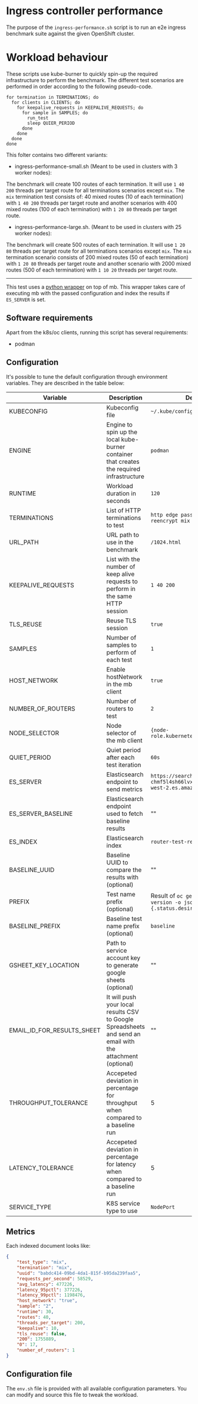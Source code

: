# Ingress controller performance

The purpose of the `ingress-performance.sh` script is to run an e2e ingress benchmark suite against the given OpenShift cluster.

# Workload behaviour
These scripts use kube-burner to quickly spin-up the required infrastructure to perform the benchmark.
The different test scenarios are performed in order according to the following pseudo-code.

```
for termination in TERMINATIONS; do
  for clients in CLIENTS; do
    for keepalive_requests in KEEPALIVE_REQUESTS; do
      for sample in SAMPLES; do
        run_test
        sleep QUIER_PERIOD
      done
    done
  done
done
```

This folter contains two different variants:

- ingress-performance-small.sh (Meant to be used in clusters with 3 worker nodes):

The benchmark will create 100 routes of each termination. It will use `1 40 200` threads per target route for all terminations scenarios except `mix`.
The `mix` termination test consists of: 40 mixed routes (10 of each termination) with `1 40 200` threads per target route and another scenarios with 400 mixed routes (100 of each termination) with `1 20 80` threads per target route.

- ingress-performance-large.sh. (Meant to be used in clusters with 25 worker nodes):

The benchmark will create 500 routes of each termination. It will use `1 20 80` threads per target route for all terminations scenarios except `mix`.
The `mix` termination scenario consists of 200 mixed routes (50 of each termination) with `1 20 80` threads per target route and another scenario with 2000 mixed routes (500 of each termination) with `1 10 20` threads per target route.

---

This test uses a [python wrapper](workload.py) on top of mb. This wrapper takes care of executing mb with the passed configuration and index the results if `ES_SERVER` is set.

## Software requirements

Apart from the k8s/oc clients, running this script has several requirements:

- podman

## Configuration
It's possible to tune the default configuration through environment variables. They are described in the table below:


| Variable              | Description     | Default	          |
|-----------------------|-----------------|-------------------|
| KUBECONFIG            | Kubeconfig file | `~/.kube/config` |
| ENGINE                | Engine to spin up the local kube-burner container that creates the required infrastructure | `podman` |
| RUNTIME				| Workload duration in seconds | `120` |
| TERMINATIONS  		| List of HTTP terminations to test | `http edge passthrough reencrypt mix` |
| URL_PATH              | URL path to use in the benchmark | `/1024.html` |
| KEEPALIVE_REQUESTS	| List with the number of keep alive requests to perform in the same HTTP session | `1 40 200` |
| TLS_REUSE				| Reuse TLS session | `true` |
| SAMPLES				| Number of samples to perform of each test | `1` |
| HOST_NETWORK			| Enable hostNetwork in the mb client | `true` |
| NUMBER_OF_ROUTERS		| Number of routers to test | `2` |
| NODE_SELECTOR			| Node selector of the mb client | `{node-role.kubernetes.io/workload: }` |
| QUIET_PERIOD			| Quiet period after each test iteration | `60s` |
| ES_SERVER             | Elasticsearch endpoint to send metrics | `https://search-perfscale-dev-chmf5l4sh66lvxbnadi4bznl3a.us-west-2.es.amazonaws.com:443` |
| ES_SERVER_BASELINE    | Elasticsearch endpoint used to fetch baseline results | "" |
| ES_INDEX              | Elasticsearch index | `router-test-results` |
| BASELINE_UUID         | Baseline UUID to compare the results with (optional) | "" |
| PREFIX                | Test name prefix (optional) | Result of `oc get clusterversion version -o jsonpath="{.status.desired.version}"` |
| BASELINE_PREFIX       | Baseline test name prefix (optional) | `baseline` |
| GSHEET_KEY_LOCATION   | Path to service account key to generate google sheets (optional) | "" |
| EMAIL_ID_FOR_RESULTS_SHEET | It will push your local results CSV to Google Spreadsheets and send an email with the attachment (optional) | "" |
| THROUGHPUT_TOLERANCE  | Accepeted deviation in percentage for throughput when compared to a baseline run | 5 |
| LATENCY_TOLERANCE     | Accepeted deviation in percentage for latency when compared to a baseline run | 5 |
| SERVICE_TYPE          | K8S service type to use | `NodePort` |

## Metrics

Each indexed document looks like:

```json
{
    "test_type": "mix",
    "termination": "mix",
    "uuid": "babdc414-09bd-4da1-815f-b95da239faa5",
    "requests_per_second": 58529,
    "avg_latency": 477226,
    "latency_95pctl": 377226,
    "latency_99pctl": 1198476,
    "host_network": "true",
    "sample": "2",
    "runtime": 30,
    "routes": 40,
    "threads_per_target": 200,
    "keepalive": 10,
    "tls_reuse": false,
    "200": 1755889,
    "0": 17,
    "number_of_routers": 1
}
```

## Configuration file
The `env.sh` file is provided with all available configuration parameters. You can modify and source this file to tweak the workload.
